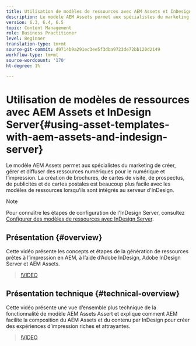 ```yaml
---
title: Utilisation de modèles de ressources avec AEM Assets et InDesign Server
description: Le modèle AEM Assets permet aux spécialistes du marketing de créer, gérer et diffuser des ressources numériques pour le numérique et l’impression. La création de brochures, de cartes de visite, de prospectus, de publicités et de cartes postales est beaucoup plus facile avec les modèles de ressources lorsqu'ils sont intégrés au serveur d'InDesign.
version: 6.3, 6.4, 6.5
topic: Content Management
role: Business Practitioner
level: Beginner
translation-type: tm+mt
source-git-commit: d9714b9a291ec3ee5f3dba9723de72bb120d2149
workflow-type: tm+mt
source-wordcount: '170'
ht-degree: 1%

---
```



# Utilisation de modèles de ressources avec AEM Assets et InDesign Server{#using-asset-templates-with-aem-assets-and-indesign-server}

Le modèle AEM Assets permet aux spécialistes du marketing de créer, gérer et diffuser des ressources numériques pour le numérique et l’impression. La création de brochures, de cartes de visite, de prospectus, de publicités et de cartes postales est beaucoup plus facile avec les modèles de ressources lorsqu&#39;ils sont intégrés au serveur d&#39;InDesign.

>[!NOTE]
>
>Pour connaître les étapes de configuration de l&#39;InDesign Server, consultez [Configurer des modèles de ressources avec InDesign Server](asset-templates-technical-video-setup.md).

## Présentation {#overview}

Cette vidéo présente les concepts et étapes de la génération de ressources prêtes à l’impression en AEM, à l’aide d’Adobe InDesign, Adobe InDesign Server et AEM Assets.

>[!VIDEO](https://video.tv.adobe.com/v/25170?quality=12&learn=on)

## Présentation technique {#technical-overview}

Cette vidéo présente une vue d’ensemble plus technique de la fonctionnalité de modèle AEM Assets Assert et explique comment AEM facilite la composition du AEM Assets et du contenu par InDesign pour créer des expériences d’impression riches et attrayantes.

>[!VIDEO](https://video.tv.adobe.com/v/17071/?quality=9&learn=on)